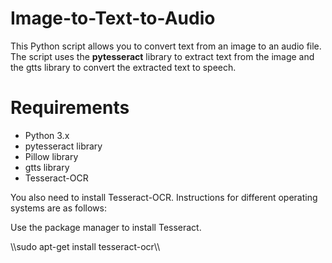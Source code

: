 # Image-to-Text-to-Audio

This Python script allows you to convert text from an image to an audio file. The script uses the **pytesseract** library to extract text from the image and the gtts library to convert the extracted text to speech.

# Requirements

* Python 3.x
* pytesseract library
* Pillow library
* gtts library
* Tesseract-OCR
  
You also need to install Tesseract-OCR. Instructions for different operating systems are as follows:

Use the package manager to install Tesseract.

\\\sudo apt-get install tesseract-ocr\\\
